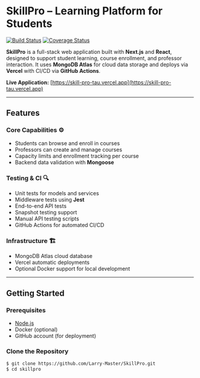 # SkillPro – Learning Platform for Students

[![Build Status](https://github.com/larry-master/skillpro/actions/workflows/test.yml/badge.svg)](https://github.com/larry-master/skillpro/actions/workflows/test.yml)
[![Coverage Status](https://coveralls.io/repos/github/larry-master/SkillPro/badge.svg?branch=main)](https://coveralls.io/github/larry-master/SkillPro?branch=main)

**SkillPro** is a full-stack web application built with **Next.js** and **React**, designed to support student learning, course enrollment, and professor interaction. It uses **MongoDB Atlas** for cloud data storage and deploys via **Vercel** with CI/CD via **GitHub Actions**.

**Live Application:** [https://skill-pro-tau.vercel.app](https://skill-pro-tau.vercel.app)

---

## Features

### Core Capabilities ⚙️
- Students can browse and enroll in courses
- Professors can create and manage courses
- Capacity limits and enrollment tracking per course
- Backend data validation with **Mongoose**

### Testing & CI 🔍
- Unit tests for models and services
- Middleware tests using **Jest**
- End-to-end API tests
- Snapshot testing support
- Manual API testing scripts
- GitHub Actions for automated CI/CD

### Infrastructure 🏗️
- MongoDB Atlas cloud database
- Vercel automatic deployments
- Optional Docker support for local development

---

## Getting Started

### Prerequisites
- [Node.js](https://nodejs.org/)
- Docker (optional)
- GitHub account (for deployment)

### Clone the Repository

```bash
$ git clone https://github.com/Larry-Master/SkillPro.git
$ cd skillpro
